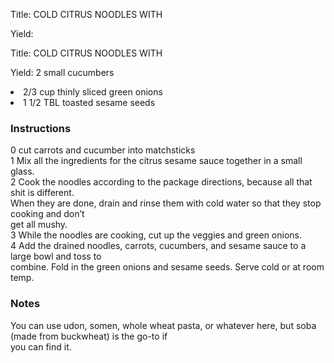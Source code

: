<!DOCTYPE HTML PUBLIC "-//W3C//DTD HTML 4.0 Transitional//EN">
<html>
  <head>
  <title>COLD CITRUS NOODLES WITH</title><link rel='stylesheet' href='style.css' type='text/css'><meta http-equiv="Content-Style-Stype" content="text/css">
     <meta http-equiv="Content-Type" content="text/html;charset=utf-8">
     </head><body><div class="recipe" itemscope itemtype="http://schema.org/Recipe"><div class='header'><p class="title"><span class="label">Title:</span> <span itemprop="name">COLD CITRUS NOODLES WITH</span></p>
<p class="yields"><span class="label">Yield:</span> <span itemprop="recipe<!DOCTYPE HTML PUBLIC "-//W3C//DTD HTML 4.0 Transitional//EN">
<html>
  <head>
  <title>COLD CITRUS NOODLES WITH</title><link rel='stylesheet' href='style.css' type='text/css'><meta http-equiv="Content-Style-Stype" content="text/css">
     <meta http-equiv="Content-Type" content="text/html;charset=utf-8">
     </head><body><div class="recipe" itemscope itemtype="http://schema.org/Recipe"><div class='header'><p class="title"><span class="label">Title:</span> <span itemprop="name">COLD CITRUS NOODLES WITH</span></p>
<p class="yields"><span class="label">Yield:</span> <span itemprop="recipe>2 small carrots </li>
<li class="ing" itemprop="ingredients">2 small cucumbers </li>
<li class="ing" itemprop="ingredients">2/3 cup thinly sliced green onions </li>
<li class="ing" itemprop="ingredients">1 1/2 TBL toasted sesame seeds </li>
</ul>
</div>
<div class="instructions"><h3 class="Instructions">Instructions</h3><div itemprop="recipeInstructions"><p>0 cut carrots and cucumber into matchsticks<br>1 Mix all the ingredients for the citrus sesame sauce together in a small glass.<br>2 Cook the noodles according to the package directions, because all that shit is different.<br>When they are done, drain and rinse them with cold water so that they stop cooking and don’t<br>get all mushy.<br>3 While the noodles are cooking, cut up the veggies and green onions.<br>4 Add the drained noodles, carrots, cucumbers, and sesame sauce to a large bowl and toss to<br>combine. Fold in the green onions and sesame seeds. Serve cold or at room temp.</p></div></div><div class="modifications"><h3 class="Notes">Notes</h3><p>You can use udon, somen, whole wheat pasta, or whatever here, but soba (made from buckwheat) is the go-to if<br>you can find it.</p></div></div>

</body>
</html>